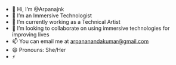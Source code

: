 - 👋 Hi, I’m @Arpanajnk
- 👀 I’m an Immersive Technologist
- 🌱 I’m currently working as a Technical Artist
- 💞️ I’m looking to collaborate on using immersive technologies for improving lives
- 📫 You can email me at arpananandakumar@gmail.com
- 😄 Pronouns: She/Her
- ⚡

<!---
Arpanajnk/Arpanajnk is a ✨ special ✨ repository because its `README.md` (this file) appears on your GitHub profile.
You can click the Preview link to take a look at your changes.
--->
